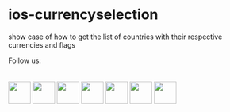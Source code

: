 # ios-currencyselection
show case of how to get the list of countries with their respective currencies and flags
<div class="footerseccions">
            <div id="titFooter">Follow us:</div><br><br>
            <a target="_blank" href="https://play.google.com/store/apps/dev?id=5841338539930209563"><img width="45px" src="https://s18.postimg.org/n29unw015/android_icon.png"></a>
            <a target="_blank" href="https://www.facebook.com/romerockapps/?fref=ts"><img width="45px" src="https://s18.postimg.org/6sjokzpd5/facebook_icon.png"></a>
            <a target="_blank" href="https://github.com/RomeRock"><img width="45px" src="https://s18.postimg.org/wpdcxlt0p/github_icon.png"></a>
            <a target="_blank" href="https://itunes.apple.com/us/developer/rome-rock-llc/id1190244007"><img width="45px" src="https://s18.postimg.org/leap98m5l/ios_icon.png"></a>
   <a target="_blank" href="http://www.youtube.com/user/TECIFSC"><img width="45px" src="https://s18.postimg.org/w2eg82w4p/twitter_icon.png"></a>      
            <a target="_blank" href="http://romerock.com"><img width="45px" src="https://s18.postimg.org/q2qp4fbc9/wordpress_icon.png"></a>
            <a target="_blank" href="https://github.com/Tecif"><img width="45px" src="https://s18.postimg.org/w4ybuwzs9/youtube_icon.png"></a>
        </div>